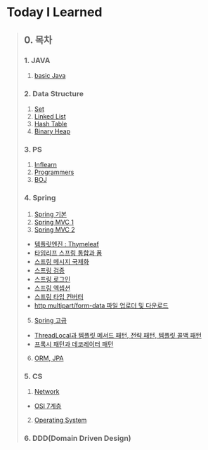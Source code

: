 # Today I Learned 

>## 0. 목차
>### 1. JAVA
>   1. [basic Java](basicjava)
>
>### 2. Data Structure
>   1. [Set](datastructure/set)
>   2. [Linked List](datastructure/list)
>   3. [Hash Table](datastructure/hash)
>   4. [Binary Heap](datastructure/heap)
>
>
>### 3. PS
>   1. [Inflearn](algorithm/inflearn)
>   2. [Programmers](algorithm/programmers)
>   3. [BOJ](algorithm/beackjoon)
>
>
>### 4. Spring
> 1. [Spring 기본](springFramework/springbasic.md)
> 3. [Spring MVC 1](springFramework/springMVC/spring1.md)
> 4. [Spring MVC 2](springFramework/springMVC2)
>   - [템플릿엔진 : Thymeleaf](springFramework/springMVC2/thymeleaf-basic)
>   - [타임리프 스프링 통합과 폼](springFramework/springMVC2/form)
>   - [스프링 메시지 국제화](springFramework/springMVC2/message)
>   - [스프링 검증](springFramework/springMVC2/validation)
>   - [스프링 로그인](springFramework/springMVC2/login)
>   - [스프링 엑셉션](springFramework/springMVC2/exception)
>   - [스프링 타입 컨버터](springFramework/springMVC2/typeconverter)
>   - [http multipart/form-data 파일 업로더 및 다운로드](springFramework/springMVC2/uploader)
> 5. [Spring 고급](springFramework/springAdvanced)
>   - [ThreadLocal과 템플릿 메서드 패턴, 전략 패턴, 템플릿 콜백 패턴](springFramework/springAdvanced/advanced)
>   - [프록시 패턴과 데코레이터 패턴](springFramework/springAdvanced/proxy)
> 6. [ORM, JPA]()
> 
> 
>### 5. CS
> 1. [Network](network)
>   - [OSI 7계층](network/OSI_Sevenlayer) 
> 2. [Operating System](operatingsystem)
> 
>
>### 6. DDD(Domain Driven Design)